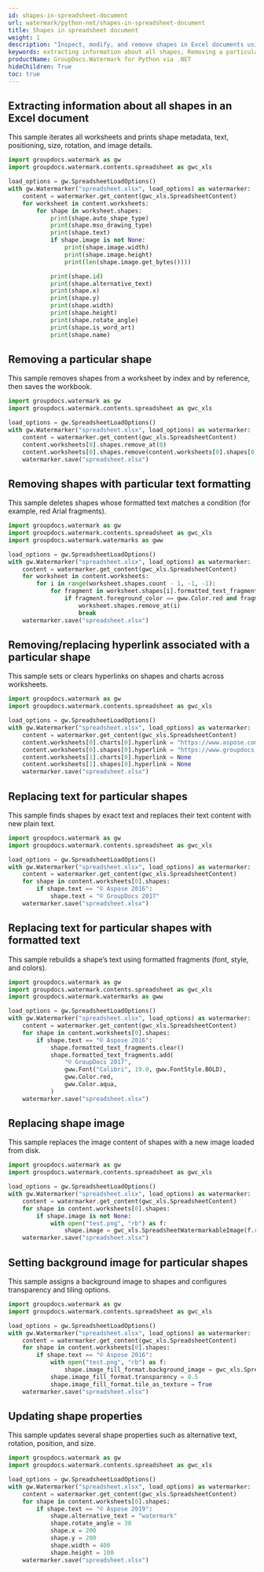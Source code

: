 ```yaml
---
id: shapes-in-spreadsheet-document
url: watermark/python-net/shapes-in-spreadsheet-document
title: Shapes in spreadsheet document
weight: 1
description: "Inspect, modify, and remove shapes in Excel documents using Python via .NET."
keywords: extracting information about all shapes, Removing a particular shape, Replacing shape image
productName: GroupDocs.Watermark for Python via .NET
hideChildren: True
toc: true
---
```


## Extracting information about all shapes in an Excel document
This sample iterates all worksheets and prints shape metadata, text, positioning, size, rotation, and image details.

```python
import groupdocs.watermark as gw
import groupdocs.watermark.contents.spreadsheet as gwc_xls

load_options = gw.SpreadsheetLoadOptions()
with gw.Watermarker("spreadsheet.xlsx", load_options) as watermarker:
    content = watermarker.get_content(gwc_xls.SpreadsheetContent)
    for worksheet in content.worksheets:
        for shape in worksheet.shapes:
            print(shape.auto_shape_type)
            print(shape.mso_drawing_type)
            print(shape.text)
            if shape.image is not None:
                print(shape.image.width)
                print(shape.image.height)
                print(len(shape.image.get_bytes())))

            print(shape.id)
            print(shape.alternative_text)
            print(shape.x)
            print(shape.y)
            print(shape.width)
            print(shape.height)
            print(shape.rotate_angle)
            print(shape.is_word_art)
            print(shape.name)
```

## Removing a particular shape
This sample removes shapes from a worksheet by index and by reference, then saves the workbook.

```python
import groupdocs.watermark as gw
import groupdocs.watermark.contents.spreadsheet as gwc_xls

load_options = gw.SpreadsheetLoadOptions()
with gw.Watermarker("spreadsheet.xlsx", load_options) as watermarker:
    content = watermarker.get_content(gwc_xls.SpreadsheetContent)
    content.worksheets[0].shapes.remove_at(0)
    content.worksheets[0].shapes.remove(content.worksheets[0].shapes[0])
    watermarker.save("spreadsheet.xlsx")
```

## Removing shapes with particular text formatting
This sample deletes shapes whose formatted text matches a condition (for example, red Arial fragments).

```python
import groupdocs.watermark as gw
import groupdocs.watermark.contents.spreadsheet as gwc_xls
import groupdocs.watermark.watermarks as gww

load_options = gw.SpreadsheetLoadOptions()
with gw.Watermarker("spreadsheet.xlsx", load_options) as watermarker:
    content = watermarker.get_content(gwc_xls.SpreadsheetContent)
    for worksheet in content.worksheets:
        for i in range(worksheet.shapes.count - 1, -1, -1):
            for fragment in worksheet.shapes[i].formatted_text_fragments:
                if fragment.foreground_color == gww.Color.red and fragment.font.family_name == "Arial":
                    worksheet.shapes.remove_at(i)
                    break
    watermarker.save("spreadsheet.xlsx")
```

## Removing/replacing hyperlink associated with a particular shape
This sample sets or clears hyperlinks on shapes and charts across worksheets.

```python
import groupdocs.watermark as gw
import groupdocs.watermark.contents.spreadsheet as gwc_xls

load_options = gw.SpreadsheetLoadOptions()
with gw.Watermarker("spreadsheet.xlsx", load_options) as watermarker:
    content = watermarker.get_content(gwc_xls.SpreadsheetContent)
    content.worksheets[0].charts[0].hyperlink = "https://www.aspose.com/"
    content.worksheets[0].shapes[0].hyperlink = "https://www.groupdocs.com/"
    content.worksheets[1].charts[0].hyperlink = None
    content.worksheets[1].shapes[0].hyperlink = None
    watermarker.save("spreadsheet.xlsx")
```

## Replacing text for particular shapes
This sample finds shapes by exact text and replaces their text content with new plain text.

```python
import groupdocs.watermark as gw
import groupdocs.watermark.contents.spreadsheet as gwc_xls

load_options = gw.SpreadsheetLoadOptions()
with gw.Watermarker("spreadsheet.xlsx", load_options) as watermarker:
    content = watermarker.get_content(gwc_xls.SpreadsheetContent)
    for shape in content.worksheets[0].shapes:
        if shape.text == "© Aspose 2016":
            shape.text = "© GroupDocs 2017"
    watermarker.save("spreadsheet.xlsx")
```

## Replacing text for particular shapes with formatted text
This sample rebuilds a shape’s text using formatted fragments (font, style, and colors).

```python
import groupdocs.watermark as gw
import groupdocs.watermark.contents.spreadsheet as gwc_xls
import groupdocs.watermark.watermarks as gww

load_options = gw.SpreadsheetLoadOptions()
with gw.Watermarker("spreadsheet.xlsx", load_options) as watermarker:
    content = watermarker.get_content(gwc_xls.SpreadsheetContent)
    for shape in content.worksheets[0].shapes:
        if shape.text == "© Aspose 2016":
            shape.formatted_text_fragments.clear()
            shape.formatted_text_fragments.add(
                "© GroupDocs 2017",
                gww.Font("Calibri", 19.0, gww.FontStyle.BOLD),
                gww.Color.red,
                gww.Color.aqua,
            )
    watermarker.save("spreadsheet.xlsx")
```

## Replacing shape image
This sample replaces the image content of shapes with a new image loaded from disk.

```python
import groupdocs.watermark as gw
import groupdocs.watermark.contents.spreadsheet as gwc_xls

load_options = gw.SpreadsheetLoadOptions()
with gw.Watermarker("spreadsheet.xlsx", load_options) as watermarker:
    content = watermarker.get_content(gwc_xls.SpreadsheetContent)
    for shape in content.worksheets[0].shapes:
        if shape.image is not None:
            with open("test.png", "rb") as f:
                shape.image = gwc_xls.SpreadsheetWatermarkableImage(f.read())
    watermarker.save("spreadsheet.xlsx")
```

## Setting background image for particular shapes
This sample assigns a background image to shapes and configures transparency and tiling options.

```python
import groupdocs.watermark as gw
import groupdocs.watermark.contents.spreadsheet as gwc_xls

load_options = gw.SpreadsheetLoadOptions()
with gw.Watermarker("spreadsheet.xlsx", load_options) as watermarker:
    content = watermarker.get_content(gwc_xls.SpreadsheetContent)
    for shape in content.worksheets[0].shapes:
        if shape.text == "© Aspose 2016":
            with open("test.png", "rb") as f:
                shape.image_fill_format.background_image = gwc_xls.SpreadsheetWatermarkableImage(f.read())
            shape.image_fill_format.transparency = 0.5
            shape.image_fill_format.tile_as_texture = True
    watermarker.save("spreadsheet.xlsx")
```

## Updating shape properties
This sample updates several shape properties such as alternative text, rotation, position, and size.

```python
import groupdocs.watermark as gw
import groupdocs.watermark.contents.spreadsheet as gwc_xls

load_options = gw.SpreadsheetLoadOptions()
with gw.Watermarker("spreadsheet.xlsx", load_options) as watermarker:
    content = watermarker.get_content(gwc_xls.SpreadsheetContent)
    for shape in content.worksheets[0].shapes:
        if shape.text == "© Aspose 2019":
            shape.alternative_text = "watermark"
            shape.rotate_angle = 30
            shape.x = 200
            shape.y = 200
            shape.width = 400
            shape.height = 100
    watermarker.save("spreadsheet.xlsx")
```


